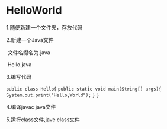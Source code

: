 # HelloWorld

1.随便新建一个文件夹，存放代码

2.新建一个Java文件

​    文件名缀名为.java

​    Hello.java

3.编写代码

`public class Hello{`
	`public static void main(String[] args){`
		`System.out.print("Hello,World");`
	`}`
`}`

4.编译javac java文件

5.运行class文件,jave class文件